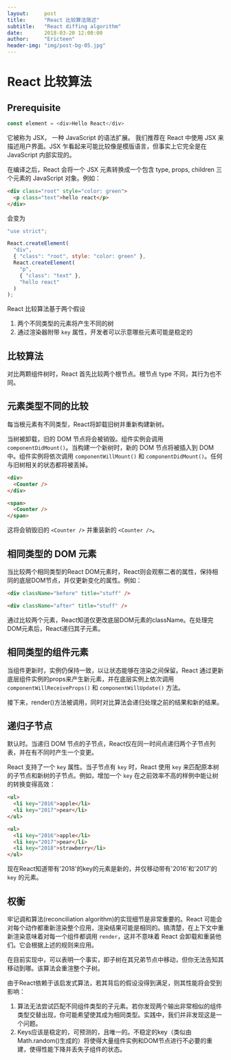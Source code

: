```yaml
---
layout:     post
title:      "React 比较算法简述"
subtitle:   "React diffing algorithm"
date:       2018-03-20 12:00:00
author:     "Ericteen"
header-img: "img/post-bg-05.jpg"
---
```

# React 比较算法

## Prerequisite

```javascript
const element = <div>Hello React</div>
```

它被称为 JSX， 一种 JavaScript 的语法扩展。 我们推荐在 React 中使用 JSX 来描述用户界面。JSX 乍看起来可能比较像是模版语言，但事实上它完全是在 JavaScript 内部实现的。

在编译之后，React 会将一个 JSX 元素转换成一个包含 type, props, children 三个元素的 JavaScript 对象。例如：

```html
<div class="root" style="color: green">
  <p class="text">hello react</p>
</div>
```

会变为

```javascript
"use strict";

React.createElement(
  "div",
  { "class": "root", style: "color: green" },
  React.createElement(
    "p",
    { "class": "text" },
    "hello react"
  )
);
```

React 比较算法基于两个假设

1. 两个不同类型的元素将产生不同的树
2. 通过渲染器附带 `key` 属性，开发者可以示意哪些元素可能是稳定的

## 比较算法

对比两颗组件树时，React 首先比较两个根节点。根节点 type 不同，其行为也不同。

## 元素类型不同的比较

每当根元素有不同类型，React将卸载旧树并重新构建新树。

当树被卸载，旧的 DOM 节点将会被销毁。组件实例会调用 `componentDidMount()`。当构建一个新树时，新的 DOM 节点将被插入到 DOM 中。组件实例将依次调用 `componentWillMount()` 和 `componentDidMount()`。任何与旧树相关的状态都将被丢掉。

```html
<div>
  <Counter />
</div>

<span>
  <Counter />
</span>
```

这将会销毁旧的 `<Counter />` 并重装新的 `<Counter />`。

## 相同类型的 DOM 元素

当比较两个相同类型的React DOM元素时，React则会观察二者的属性，保持相同的底层DOM节点，并仅更新变化的属性。例如：

```html
<div className="before" title="stuff" />

<div className="after" title="stuff" />
```

通过比较两个元素，React知道仅更改底层DOM元素的className。在处理完DOM元素后，React递归其子元素。

## 相同类型的组件元素

当组件更新时，实例仍保持一致，以让状态能够在渲染之间保留。React 通过更新底层组件实例的props来产生新元素，并在底层实例上依次调用 `componentWillReceiveProps()`  和 `componentWillUpdate()` 方法。

接下来，render()方法被调用，同时对比算法会递归处理之前的结果和新的结果。

## 递归子节点

默认时。当递归 DOM 节点的子节点，React仅在同一时间点递归两个子节点列表，并在有不同时产生一个变更。

React 支持了一个 `key` 属性。当子节点有 `key` 时，React 使用 `key` 来匹配原本树的子节点和新树的子节点。例如，增加一个 `key` 在之前效率不高的样例中能让树的转换变得高效：

```html
<ul>
  <li key="2016">apple</li>
  <li key="2017">pear</li>
</ul>

<ul>
  <li key="2016">apple</li>
  <li key="2017">pear</li>
  <li key="2018">strawberry</li>
</ul>
```

现在React知道带有'2018'的key的元素是新的，并仅移动带有'2016'和'2017'的 `key` 的元素。

## 权衡

牢记调和算法(reconciliation algorithm)的实现细节是非常重要的。React 可能会对每个动作都重新渲染整个应用，渲染结果可能是相同的。搞清楚，在上下文中重新渲染意味着对每一个组件都调用 `render`，这并不意味着 React 会卸载和重装他们。它会根据上述的规则来应用。

在目前实现中，可以表明一个事实，即子树在其兄弟节点中移动，但你无法告知其移动到哪。该算法会重渲整个子树。

由于React依赖于该启发式算法，若其背后的假设没得到满足，则其性能将会受到影响：

1. 算法无法尝试匹配不同组件类型的子元素。若你发现两个输出非常相似的组件类型交替出现，你可能希望使其成为相同类型。实践中，我们并非发现这是一个问题。
2. Keys应该是稳定的，可预测的，且唯一的。不稳定的key（类似由Math.random()生成的）将使得大量组件实例和DOM节点进行不必要的重建，使得性能下降并丢失子组件的状态。
